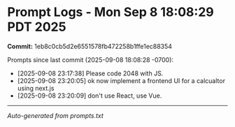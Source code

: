 # Prompt Logs - Mon Sep  8 18:08:29 PDT 2025
**Commit:** 1eb8c0cb5d2e6551578fb472258b1ffe1ec88354

Prompts since last commit (2025-09-08 18:08:28 -0700):

- [2025-09-08 23:17:38] Please code 2048 with JS.
- [2025-09-08 23:20:05] ok now implement a frontend UI for a calcualtor using next.js
- [2025-09-08 23:20:09] don't use React, use Vue.

---
*Auto-generated from prompts.txt*
